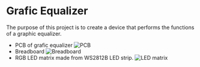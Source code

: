 # Grafic Equalizer

The purpose of this project is to create a device that performs the functions of a graphic equalizer.

* PCB of grafic equalizer
![PCB](https://irtvjw.bl.files.1drv.com/y4mOHZwAcEG7R7-RJ3yUQoGNcJkALRIyWeCZHgCYNGMFe1wVdjjH1Kko4ZjboyMYrDCxCRsjPh0veufINJ75uB89eqNSkKQxuOTBkRsIIFsbKOur2s1X_88Zou1zuhABFbUPyPrZmvSq9bnJ8W6PM-yeKQLGHSfRovNgQ-sgshg27Fly9XeqD8WArj5soT4nbxNH5llIb0zYvJ_M_SPFI4uxg/plate-elements.png?psid=1)
* Breadboard
![Breadboard](https://sxy0eg.bl.files.1drv.com/y4mRWOf8Fa5_vJ3ty7eefSw3w35pDzMAspsHPMF0zOdhZjZPEYusaTF0wSmsRQCJt9cnwb4rdW-Ukb_3O13yvq0OzQQfFv4qcI5iTnJINZOnLj8N65AbznaEH4duPCiSLHFDx7oUjzsaKrjlIlyGqQI1V1xrxZLkK63qfjhaX548o4XH4kl-FD20QBepof6Uyt50Ca_-p3w48wPw5svAWAlug/20181119_180234043_iOS.jpg?psid=1)
* RGB LED matrix made from WS2812B LED strip.
![LED matrix](https://d7tgqg.bl.files.1drv.com/y4mFcP8AoZWgg0Jg3NdB4IlTP7LvMS2HTMIR7DmCfu0Q4ZbnSegieXwA_kdZqEMTIzD4gRqzgmOpm6i3Y4pQgSDelzVz6ou6DhcBSDK1ZmZyk1HhJn3KWqMICX_9TIKXihTYbPh2N0i5I4BEB8HFIww1i9-GG-nPwefKmC7BMMSoJzHVhiCHvCWHEZMjvdQponR--qo1GQs1egRAYiQXMY8QQ/20181111_174202143_iOS.jpg?psid=1)
